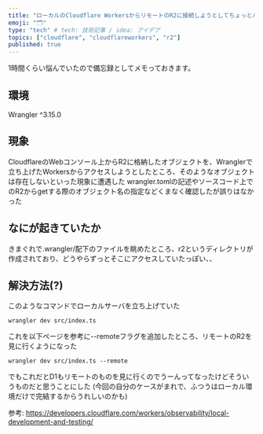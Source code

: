 ```yaml
---
title: "ローカルのCloudflare WorkersからリモートのR2に接続しようとしてちょっとハマった"
emoji: "🗂"
type: "tech" # tech: 技術記事 / idea: アイデア
topics: ["cloudflare", "cloudflareworkers", "r2"]
published: true
---
```


1時間くらい悩んでいたので備忘録としてメモっておきます。

## 環境
Wrangler ^3.15.0

## 現象
CloudflareのWebコンソール上からR2に格納したオブジェクトを、Wranglerで立ち上げたWorkersからアクセスしようとしたところ、そのようなオブジェクトは存在しないといった現象に遭遇した
wrangler.tomlの記述やソースコード上でのR2からgetする際のオブジェクト名の指定などくまなく確認したが誤りはなかった

## なにが起きていたか
きまぐれで.wrangler/配下のファイルを眺めたところ、r2というディレクトリが作成されており、どうやらずっとそこにアクセスしていたっぽい、、

## 解決方法(?)
このようなコマンドでローカルサーバを立ち上げていた
```
wrangler dev src/index.ts
```

これを以下ページを参考に--remoteフラグを追加したところ、リモートのR2を見に行くようになった
```
wrangler dev src/index.ts --remote
```

でもこれだとD1もリモートのものを見に行くのでうーんってなったけどそういうものだと思うことにした
(今回の自分のケースがまれで、ふつうはローカル環境だけで完結するからうれしいのかも)

参考: https://developers.cloudflare.com/workers/observability/local-development-and-testing/
